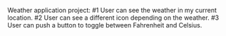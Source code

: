 Weather application project:
#1 User can see the weather in my current location.
#2 User can see a different icon depending on the weather.
#3 User can push a button to toggle between Fahrenheit and Celsius.
